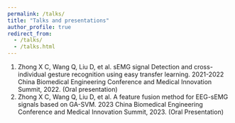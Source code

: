 ```yaml
---
permalink: /talks/
title: "Talks and presentations"
author_profile: true
redirect_from: 
  - /talks/
  - /talks.html
---
```


1. Zhong X C, Wang Q, Liu D, et al. sEMG signal Detection and cross-individual gesture recognition using easy
transfer learning. 2021-2022 China Biomedical Engineering Conference and Medical Innovation Summit, 2022. (Oral presentation)
2. Zhong X C, Wang Q, Liu D, et al. A feature fusion method for EEG-sEMG signals based on GA-SVM. 2023
China Biomedical Engineering Conference and Medical Innovation Summit, 2023. (Oral Presentation)
